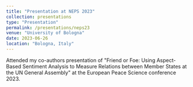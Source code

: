 ```yaml
---
title: "Presentation at NEPS 2023"
collection: presentations
type: "Presentation"
permalink: /presentations/neps23
venue: "University of Bologna"
date: 2023-06-26
location: "Bologna, Italy"
---
```


Attended my co-authors presentation of "Friend or Foe: Using Aspect-Based Sentiment Analysis to Measure Relations between Member States at the UN General Assembly" at the European Peace Science conference 2023.
